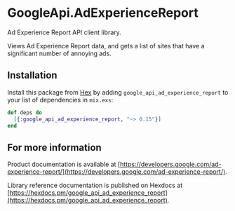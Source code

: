 # GoogleApi.AdExperienceReport

Ad Experience Report API client library.

Views Ad Experience Report data, and gets a list of sites that have a significant number of annoying ads.

## Installation

Install this package from [Hex](https://hex.pm) by adding
`google_api_ad_experience_report` to your list of dependencies in `mix.exs`:

```elixir
def deps do
  [{:google_api_ad_experience_report, "~> 0.15"}]
end
```

## For more information

Product documentation is available at [https://developers.google.com/ad-experience-report/](https://developers.google.com/ad-experience-report/).

Library reference documentation is published on Hexdocs at
[https://hexdocs.pm/google_api_ad_experience_report](https://hexdocs.pm/google_api_ad_experience_report).
